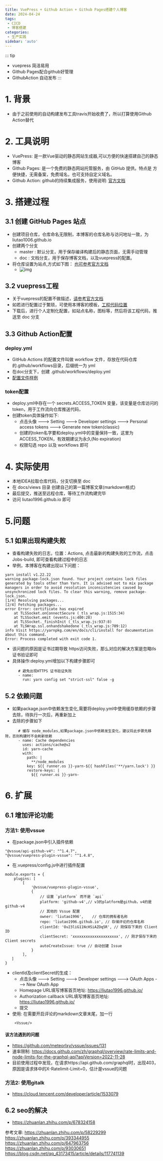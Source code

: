 ```yaml
---
title: VuePress + Github Action + Github Pages搭建个人博客
date: 2024-04-24
tags:
 - CICD
 - 博客搭建
categories:
 - 生产实践
sidebar: 'auto'
---
```


::: tip
* vuepress 简洁易用
* Github Pages配合github好管理
* GithubAction 自动发布
:::

# 1. 背景
- 由于之前使用的自动构建发布工具travis开始收费了，所以打算使用Github Action替代

# 2. 工具说明
- VuePress: 是一款Vue驱动的静态网站生成器,可以方便的快速搭建自己的静态博客
- Github Pages: 是一个免费的静态网站托管服务，由 GitHub 提供。特点是 方便快捷，无需备案，免费域名，也可支持自定义域名。
- Github Action: github的持续集成服务，使用说明: [官方文档](https://docs.github.com/zh/actions)

# 3. 搭建过程

## 3.1 创建 GitHub Pages 站点
- 创建项目仓库，仓库命名无限制，本博客的仓库名称与访问地址一致，为 liutao1006.github.io
- 创建两个分支
  - master : 默认分支，用于保存编译构建后的静态页面，无需手动管理
  - doc :  文档分支，用于保存博客文档，以及vuepress的配置。
- 将仓库设置为站点,方式如下图： [也可参考官方文档](https://docs.github.com/zh/pages/getting-started-with-github-pages/configuring-a-publishing-source-for-your-github-pages-site)
  - ![img](https://raw.githubusercontent.com/liutao1996/images/main/note/CICD/github%E9%85%8D%E7%BD%AE%E7%AB%99%E7%82%B9%E9%A1%B5%E9%9D%A2.jpg)

## 3.2 vuepress工程

- 关于vuepress的配置不做描述，[请参考官方文档](https://vuepress.vuejs.org/zh/guide/page.html)
- 如若进行配置过于繁琐，可使用本博客的模板，[工程代码位置](https://github.com/liutao1996/liutao1996.github.io/releases/tag/vuepress-blog)
- 下载后，进行个人定制化配置，如站点名称，图标等，然后将该工程代码，推送至 doc 分支

## 3.3 Github Action配置

### deploy.yml
- GitHub Actions 的配置文件叫做 workflow 文件，存放在代码仓库的.github/workflows目录，后缀统一为 yml
- 在doc分支下，创建 .github/workflows/deploy.yml
- [配置文件样例](https://github.com/liutao1996/liutao1996.github.io/blob/doc/.github/workflows/deploy.yml)

### token配置
- deploy.yml中存在一个  secrets.ACCESS_TOKEN 变量，该变量是仓库访问的token，用于工作流向仓库推送代码，
- 创建token具体操作如下:
  - 点击头像 ---> Setting ---> Developer settings ---> Personal access tokens ---> Generate new token(classic)
  - 创建的token名字要和deploy.yml中的变量保持一致，这里为ACCESS_TOKEN，有效期建议为永久(No expiration)
  - 权限勾选 repo 以及 workflows 即可


# 4. 实际使用

- 本地IDEA拉取仓库代码，分支切换至 doc
- 在 docs/views 目录 创建自己的第一篇博客文章(markdown格式)
- 最后提交，推送至远程仓库，等待工作流构建完毕
- 访问 liutao1996.github.io 即可

# 5.问题

## 5.1 如果出现构建失败
- 查看构建失败的日志，位置：Actions, 点击最新的构建失败的工作流，点击Jobs-build, 即可查看构建过程中的日志
- 举例，本博客在构建出现以下问题：
```
yarn install v1.22.22
warning package-lock.json found. Your project contains lock files generated by tools other than Yarn. It is advised not to mix package managers in order to avoid resolution inconsistencies caused by unsynchronized lock files. To clear this warning, remove package-lock.json.
[1/4] Resolving packages...
[2/4] Fetching packages...
error Error: certificate has expired
    at TLSSocket.onConnectSecure (_tls_wrap.js:1515:34)
    at TLSSocket.emit (events.js:400:28)
    at TLSSocket._finishInit (_tls_wrap.js:937:8)
    at TLSWrap.ssl.onhandshakedone (_tls_wrap.js:709:12)
info Visit https://yarnpkg.com/en/docs/cli/install for documentation about this command.
Error: Process completed with exit code 1.
```
- 该问题的原因是证书过期导致 https访问失败，那么对应的解决方案是忽略tls证书验证即可
- 具体操作:deploy.yml增加以下构建步骤即可
```
      # 避免出现HTTPS 证书验证失败
      - name:
        run: yarn config set "strict-ssl" false -g
```

## 5.2 依赖问题

- 如果package.json中依赖发生变化,需要将deploy.yml中使用缓存依赖的步骤去除，待执行一次后，再重新加上
- 去除的步骤如下
```
      # 缓存 node_modules,如果package.json中依赖发生变化，建议将此步骤先移除，否则构建时不会刷新依赖
      - name: Cache dependencies
        uses: actions/cache@v2
        id: yarn-cache
        with:
          path: |
            **/node_modules
          key: ${{ runner.os }}-yarn-${{ hashFiles('**/yarn.lock') }}
          restore-keys: |
            ${{ runner.os }}-yarn-
```

# 6. 扩展

## 6.1 增加评论功能

### 方法1: 使用vssue

- 在package.json中引入插件依赖
```
"@vssue/api-github-v4": "^1.4.7",
"@vssue/vuepress-plugin-vssue": "^1.4.8",
```
- 在.vuepress/config.js中进行插件配置
```
module.exports = {
    plugins: [
        [
            '@vssue/vuepress-plugin-vssue',
            {
                // 设置 `platform` 而不是 `api`
                platform: 'github-v4',// v3的platform是github，v4的是github-v4
                // 其他的 Vssue 配置
                owner: 'liutao1996',    // 仓库的拥有者名称
                repo: 'liutao1996.github.io', // 存储评论的仓库名称
                clientId: 'Ov23liG11NcHSiAZOq5R', // 刚保存下来的 Client ID
                clientSecret: 'xxxxxxxxxxxxxxxxxxxxx', // 刚才保存下来的 Client secrets
                autoCreateIssue: true // 自动创建 Issue
            }
        ],
   ]
}
```
- clientId及clientSecret的生成：
  - 点击头像 ---> Setting ---> Developer settings ---> OAuth Apps ---> New OAuth App 
  - Homepage URL填写博客首页地址: https://liutao1996.github.io/
  - Authorization callback URL填写博客首页地址: https://liutao1996.github.io/
  - 提交
- 使用: 在需要开启评论的markdown文章末尾，加一行
  ```
   <Vssue/>
  ```
#### 该方法遇到的问题
- https://github.com/meteorlxy/vssue/issues/131
- 速率限制: https://docs.github.com/zh/graphql/overview/rate-limits-and-node-limits-for-the-graphql-api?apiVersion=2022-11-28
- 目前使用过程中发现，在请求https://api.github.com/graphql时，出现403，原因是请求体中的X-Ratelimit-Limit=0，估计是vssue的问题                                                     

### 方法2: 使用gitalk
- https://cloud.tencent.com/developer/article/1533079

## 6.2 seo的解决
- https://zhuanlan.zhihu.com/p/678324158

参考文章:
https://zhuanlan.zhihu.com/p/58229299
https://zhuanlan.zhihu.com/p/393344955
https://zhuanlan.zhihu.com/p/647963756
https://zhuanlan.zhihu.com/p/93030651
https://blog.csdn.net/qq_43173415/article/details/117741139

<Vssue/>